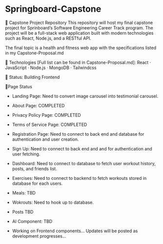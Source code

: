 # Springboard-Capstone

🧠 Capstone Project Repository
This repository will host my final capstone project for Sprinboard’s Software Engineering Career Track program. The project will be a full-stack web application built with modern technologies such as React, Node.js, and a RESTful API.

The final topic is a health and fitness web app with the specifications listed in my Capstone-Proposal.md

🔨 Technologies [Full list can be found in Capstone-Proposal.md]: React · JavaScript · Node.js · MongoDB · Tailwindcss

📅 Status: Building Frontend

📌Page Status

- Landing Page: Need to convert image carousel into testimonial carousel.
- About Page: COMPLETED
- Privacy Policy Page: COMPLETED
- Terms of Service Page: COMPLETED
- Registration Page: Need to connect to back end and database for authentication and user creation.
- Sign Up: Need to connect to back end and and for authentication and user fetching.
- Dashboard: Need to connect to database to fetch user workout history, posts, and friends list.
- Exercises: Need to connect to backend to fetch workouts stored in database for each users.
- Meals: TBD
- Wokrouts: Need to hook up to database.
- Posts TBD
- AI Component: TBD

- Working on Frontend components...
  Updates will be posted as development progresses...
